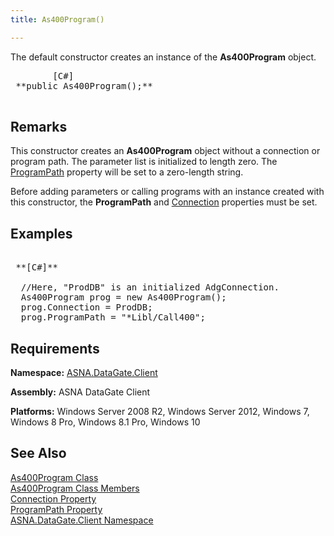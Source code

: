 ```yaml
---
title: As400Program()

---
```


The default constructor creates an instance of the **As400Program** object. 
<pre class="prettyprint">        <span class="lang">[C#]</span>
 **public As400Program();** 
      </pre>

## Remarks

This constructor creates an **As400Program** object without a connection or program path. The parameter list is initialized to length zero. The [ProgramPath](as400program-class-program-path-property.html) property will be set to a zero-length string. 

Before adding parameters or calling programs with an instance created with this constructor, the **ProgramPath** and [Connection](as400program-class-connection-property.html) properties must be set.
## Examples

<pre>
        <span class="lang">
 **[C#]** 
        </span>
  //Here, "ProdDB" is an initialized AdgConnection.
  As400Program prog = new As400Program();
  prog.Connection = ProdDB;
  prog.ProgramPath = "*Libl/Call400";</pre>

## Requirements

**Namespace:** [ASNA.DataGate.Client](datagate-client-namespace.html) 

**Assembly:** ASNA DataGate Client

**Platforms:** Windows Server 2008 R2, Windows Server 2012, Windows 7, Windows 8 Pro, Windows 8.1 Pro, Windows 10
## See Also


[As400Program Class](as400program-class.html)
      <br />
[As400Program Class Members](as400program-members.html)
      <br />
[Connection Property](as400program-class-connection-property.html)
      <br />
[ProgramPath Property](as400program-class-program-path-property.html)
      <br />
[ASNA.DataGate.Client Namespace](datagate-client-namespace.html)

